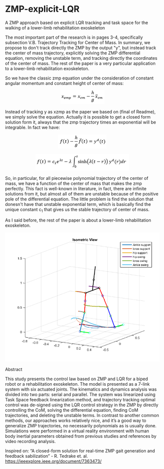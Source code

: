 # ZMP-explicit-LQR
A ZMP approach based on explicit LQR tracking and task space for the walking of a lower-limb rehabilitation exoskeleton

The most important part of the research is in pages 3-4, specifically subsection V.B. Trajectory Tracking for Center of Mass. In summary, we propose to don't track directly the ZMP by the output "y", but instead track the center of mass trajectory, explicitly solving the ZMP differential equation, removing the unstable term, and tracking directly the coordinates of the center of mass. The rest of the paper is a very particular application to a lower-limb rehabilitation exoskeleton.

So we have the classic zmp equation under the consideration of constant angular momentum and constant height of center of mass:

<p align="center">
<img src="graphics/eqzmp.png">
</p>

Instead of tracking y as xzmp as the paper we based on (final of Readme), we simply solve the equation. Actually it is possible to get a closed form solution form it, always that the zmp trajectory times an exponential will be integrable. In fact we have: 


<p align="center">
<img src="graphics/eqsolved.png">
</p>

<p align="center">
<img src="graphics/fsolv.png">
</p>

So, in particular, for all piecewise polynomial trajectory of the center of mass, we have a function of the center of mass that makes the zmp perfectly. This fact is well-known in literature, in fact, there are infinite solutions from it, but almost all of them are unstable because of the positive pole of the differential equation. The little problem is find the solution that donesn't have that unstable exponential term, which is basically find the unique constant c<sub>1</sub> that gives us the stable trajectory of center of mass.

As I said before, the rest of the paper is about a lower-limb rehabilitation exoskeleton.

<p align="center">
<img src="graphics/trajtrack.png">
</p>

Abstract

This study presents the control law based on ZMP and LQR for a biped robot or a rehabilitation exoskeleton. The model is presented as a 7-link system with six actuated joints. The kinematics and dynamics analysis was divided into two parts: serial and parallel. The system was linearized using Task Space feedback linearization method, and trajectory tracking optimal control was de-signed using the LQR control strategy in the ZMP by directly controlling the CoM, solving the differential equation, finding CoM trajectories, and deleting the unstable terms. In contrast to another common methods, our approaches works relatively nice, and it’s a good way to generalize ZMP trajectories, no necessarily polynomials as is usually done. Simulations were performed in a virtual reality environment with human body inertial parameters obtained from previous studies and references by video recording analysis.

Inspired on: “A closed-form solution for real-time ZMP gait generation and feedback sabilization” - R. Tedrake et. al. https://ieeexplore.ieee.org/document/7363473/
